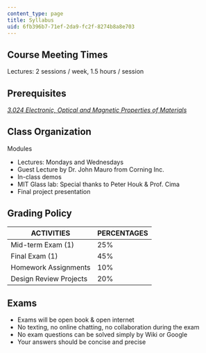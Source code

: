 ```yaml
---
content_type: page
title: Syllabus
uid: 6fb396b7-71ef-2da9-fc2f-8274b8a8e703
---
```


Course Meeting Times
--------------------

Lectures: 2 sessions / week, 1.5 hours / session

Prerequisites
-------------

_[3.024 Electronic, Optical and Magnetic Properties of Materials](/courses/3-024-electronic-optical-and-magnetic-properties-of-materials-spring-2013/)_

Class Organization
------------------

Modules

*   Lectures: Mondays and Wednesdays
*   Guest Lecture by Dr. John Mauro from Corning Inc.
*   In-class demos
*   MIT Glass lab: Special thanks to Peter Houk & Prof. Cima
*   Final project presentation

Grading Policy
--------------

| ACTIVITIES | PERCENTAGES |
| --- | --- |
| Mid-term Exam (1) | 25% |
| Final Exam (1) | 45% |
| Homework Assignments | 10% |
| Design Review Projects | 20% 

Exams
-----

*   Exams will be open book & open internet
*   No texting, no online chatting, no collaboration during the exam
*   No exam questions can be solved simply by Wiki or Google
*   Your answers should be concise and precise